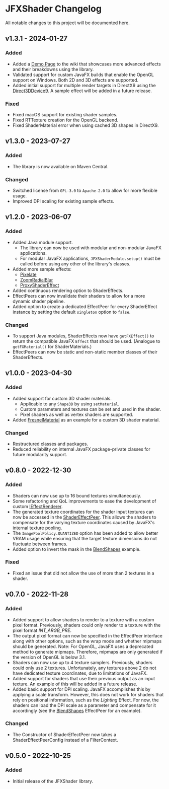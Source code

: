 # JFXShader Changelog

All notable changes to this project will be documented here.

## v1.3.1 - 2024-01-27

### Added

- Added a [Demo Page](https://github.com/Teragam/JFXShader/wiki/Demo-Effects) to the wiki that showcases more advanced effects and their breakdowns using the library.
- Validated support for custom JavaFX builds that enable the OpenGL support on Windows. Both 2D and 3D effects are supported.
- Added initial support for multiple render targets in DirectX9 using the [Direct3DDevice9](src/main/java/de/teragam/jfxshader/material/internal/d3d/Direct3DDevice9.java). A sample effect will be added in a future release.

### Fixed

- Fixed macOS support for existing shader samples.
- Fixed RTTexture creation for the OpenGL backend.
- Fixed ShaderMaterial error when using cached 3D shapes in DirectX9.

## v1.3.0 - 2023-07-27

### Added

- The library is now available on Maven Central.

### Changed

- Switched license from `GPL-3.0` to `Apache-2.0` to allow for more flexible usage.
- Improved DPI scaling for existing sample effects.

## v1.2.0 - 2023-06-07

### Added

- Added Java module support.
    - The library can now be used with modular and non-modular JavaFX applications.
    - For modular JavaFX applications, `JFXShaderModule.setup()` must be called before using any other of the library's
      classes.
- Added more sample effects:
    - [Pixelate](src/main/java/de/teragam/jfxshader/samples/effects/Pixelate.java)
    - [ZoomRadialBlur](src/main/java/de/teragam/jfxshader/samples/effects/ZoomRadialBlur.java)
    - [ProxyShaderEffect](src/main/java/de/teragam/jfxshader/samples/effects/ProxyShaderEffect.java)
- Added continuous rendering option to ShaderEffects.
- EffectPeers can now invalidate their shaders to allow for a more dynamic shader pipeline.
- Added option to create a dedicated EffectPeer for every ShaderEffect instance by setting the default `singleton`
  option to `false`.

### Changed

- To support Java modules, ShaderEffects now have `getFXEffect()` to return the compatible JavaFX `Effect` that should
  be used. (Analogue to `getFXMaterial()` for ShaderMaterials.)
- EffectPeers can now be static and non-static member classes of their ShaderEffects.

## v1.0.0 - 2023-04-30

### Added

- Added support for custom 3D shader materials.
    - Applicable to any `Shape3D` by using `setMaterial`.
    - Custom parameters and textures can be set and used in the shader.
    - Pixel shaders as well as vertex shaders are supported.
- Added [FresnelMaterial](src/main/java/de/teragam/jfxshader/samples/materials/FresnelMaterial.java) as an
  example for a custom 3D shader material.

### Changed

- Restructured classes and packages.
- Reduced reliability on internal JavaFX package-private classes for future modularity support.

## v0.8.0 - 2022-12-30

### Added

- Shaders can now use up to 16 bound textures simultaneously.
- Some refactoring and QoL improvements to ease the development of
  custom [IEffectRenderer](src/main/java/de/teragam/jfxshader/effect/IEffectRenderer.java).
- The generated texture coordinates for the shader input textures can now be accessed in
  the [ShaderEffectPeer](src/main/java/de/teragam/jfxshader/effect/ShaderEffectPeer.java). This allows the shaders to
  compensate for the varying texture coordinates caused by JavaFX's internal texture pooling.
- The `ImagePoolPolicy.QUANTIZED` option has been added to allow better VRAM usage while ensuring that the target
  texture dimensions do not fluctuate between frames.
- Added option to invert the mask in
  the [BlendShapes](src/main/java/de/teragam/jfxshader/samples/effects/BlendShapesEffectPeer.java) example.

### Fixed

- Fixed an issue that did not allow the use of more than 2 textures in a shader.

## v0.7.0 - 2022-11-28

### Added

- Added support to allow shaders to render to a texture with a custom pixel format. Previously, shaders could only
  render to a texture with the pixel format *INT_ARGB_PRE*.
- The output pixel format can now be specified in the EffectPeer interface along with other options, such as the wrap
  mode and whether mipmaps should be generated.
  Note: For OpenGL, JavaFX uses a deprecated method to generate mipmaps. Therefore, mipmaps are only generated if the
  version of OpenGL is below 3.1.
- Shaders can now use up to 4 texture samplers. Previously, shaders could only use 2 textures. Unfortunately, any
  textures above 2 do not have dedicated texture coordinates, due to limitations of JavaFX.
- Added support for shaders that use their previous output as an input texture. An example of this will be added in a
  future release.
- Added basic support for DPI scaling. JavaFX accomplishes this by applying a scale transform. However, this does not
  work for shaders that rely on positional information, such as the *Lighting* Effect. For now, the shaders can load the
  DPI scale as a parameter and compensate for it accordingly (see
  the [BlendShapes](src/main/java/de/teragam/jfxshader/samples/effects/BlendShapesEffectPeer.java)
  EffectPeer for an
  example).

### Changed

- The Constructor of ShaderEffectPeer now takes a ShaderEffectPeerConfig instead of a FilterContext.

## v0.5.0 - 2022-10-25

### Added

- Initial release of the JFXShader library.
